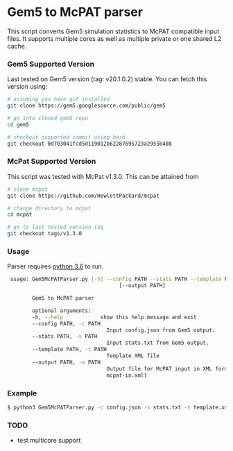 # Gem5 to McPAT parser 
This script converts Gem5 simulation statistics to McPAT compatible input files. It supports multiple cores as well as multiple private or one shared L2 cache.

### Gem5 Supported Version

Last tested on Gem5 version (tag: v20.1.0.2) stable. You can fetch this version using:

```sh
# assuming you have git installed
git clone https://gem5.googlesource.com/public/gem5

# go into cloned gem5 repo
cd gem5

# checkout supported commit using hash
git checkout 0d703041fcd5d119012b62287695723a2955b408
```

### McPat Supported Version

This script was tested with McPat v1.3.0. This can be attained from 

```sh
# clone mcpat
git clone https://github.com/HewlettPackard/mcpat

# change directory to mcpat
cd mcpat

# go to last tested version tag
git checkout tags/v1.3.0
```


### Usage

Parser requires [python 3.6](https://www.python.org/download/releases/3.6/) to run.

```sh
 usage: Gem5McPATParser.py [-h] --config PATH --stats PATH --template PATH
                                    [--output PATH]

        Gem5 to McPAT parser

        optional arguments:
        -h, --help            show this help message and exit
        --config PATH, -c PATH
                                Input config.json from Gem5 output.
        --stats PATH, -s PATH
                                Input stats.txt from Gem5 output.
        --template PATH, -t PATH
                                Template XML file
        --output PATH, -o PATH
                                Output file for McPAT input in XML format (default:
                                mcpat-in.xml)
```

### Example

```sh
$ python3 Gem5McPATParser.py -c config.json -s stats.txt -t template.xml
```

### TODO

- test multicore support




